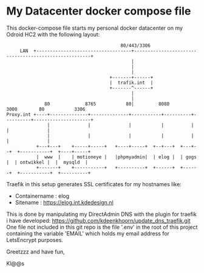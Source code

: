 # My Datacenter docker compose file
This docker-compose file starts my personal docker datacenter on my Odroid HC2 with the following layout:

```
                                          80/443/3306
     LAN  +-----------------------------------+------------------------------------------------------+
                                              |
                                              |
                                              |
                                      +-------+------+
                                      |  trafik.int  |
                                      +-------^------+
                                              |
                                              |
              80             8765           80|         8080       3000        80           3306
Proxy.int +----+--------------+--------------+-----------+----------+----------+---------------------+
               |              |              |           |          |          |              |
               |              |              |           |          |          |              |
           +---+---+    +-----+-----+   +----+-----+  +--+---+  +---+--+  +-----------+  +----+-----+
           |  www  |    | motioneye |   |phpmyadmin|  | elog |  | gogs |  | ontwikkel |  |  mysqld  |
           +-------+    +-----------+   +----------+  +------+  +------+  +-----------+  +----------+
```

Traefik in this setup generates SSL certificates for my hostnames like:
* Containername : elog 
* Sitename      : https://elog.int.kdedesign.nl

This is done by manipulating my DirectAdmin DNS with the plugin for traefik i have developed: https://github.com/kdeenkhoorn/update_dns_traefik.git
One file not included in this git repo is the file '.env' in the root of this project containing the variable 'EMAIL' which holds my email address for LetsEncrypt purposes.

Greetzzz and have fun,

Kl@@s
